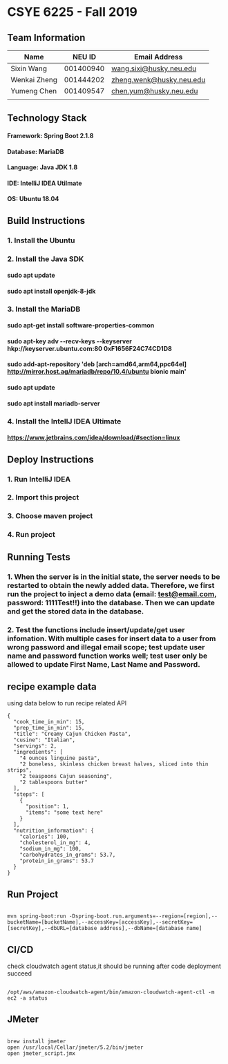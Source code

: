 # CSYE 6225 - Fall 2019

## Team Information

| Name | NEU ID | Email Address |
| --- | --- | --- |
| Sixin Wang | 001400940 | wang.sixi@husky.neu.edu |
| Wenkai Zheng | 001444202 | zheng.wenk@husky.neu.edu |
| Yumeng Chen | 001409547 | chen.yum@husky.neu.edu |
| | | |

## Technology Stack
#### Framework: Spring Boot 2.1.8
#### Database: MariaDB
#### Language: Java JDK 1.8
#### IDE: IntelliJ IDEA Utilmate
#### OS: Ubuntu 18.04

## Build Instructions
### 1. Install the Ubuntu
### 2. Install the Java SDK
#### sudo apt update
#### sudo apt install openjdk-8-jdk
### 3. Install the MariaDB
#### sudo apt-get install software-properties-common
#### sudo apt-key adv --recv-keys --keyserver hkp://keyserver.ubuntu.com:80 0xF1656F24C74CD1D8
#### sudo add-apt-repository 'deb [arch=amd64,arm64,ppc64el] http://mirror.host.ag/mariadb/repo/10.4/ubuntu bionic main'

#### sudo apt update
#### sudo apt install mariadb-server
### 4. Install the IntellJ IDEA Ultimate
#### https://www.jetbrains.com/idea/download/#section=linux

## Deploy Instructions
### 1. Run IntelliJ IDEA
### 2. Import this project
### 3. Choose maven project
### 4. Run project

## Running Tests
### 1. When the server is in the initial state, the server needs to be restarted to obtain the newly added data. Therefore, we first run the project to inject a demo data (email: test@email.com, password: 1111Test!!) into the database. Then we can update and get the stored data in the database.

### 2. Test the functions include insert/update/get user infomation. With multiple cases for insert data to a user from wrong password and illegal email scope; test update user name and password function works well; test user only be allowed to update First Name, Last Name and Password.
## recipe example data
using data below to run recipe related API
<pre><code>{
  "cook_time_in_min": 15,
  "prep_time_in_min": 15,
  "title": "Creamy Cajun Chicken Pasta",
  "cusine": "Italian",
  "servings": 2,
  "ingredients": [
    "4 ounces linguine pasta",
    "2 boneless, skinless chicken breast halves, sliced into thin strips",
    "2 teaspoons Cajun seasoning",
    "2 tablespoons butter"
  ],
  "steps": [
    {
      "position": 1,
      "items": "some text here"
    }
  ],
  "nutrition_information": {
    "calories": 100,
    "cholesterol_in_mg": 4,
    "sodium_in_mg": 100,
    "carbohydrates_in_grams": 53.7,
    "protein_in_grams": 53.7
  }
}</code></pre>

## Run Project
<pre><code>
mvn spring-boot:run -Dspring-boot.run.arguments=--region=[region],--bucketName=[bucketName],--accessKey=[accessKey],--secretKey=[secretKey],--dbURL=[database address],--dbName=[database name]</pre></code>
## CI/CD

check cloudwatch agent status,it should be running after code deployment succeed
<pre><code>
/opt/aws/amazon-cloudwatch-agent/bin/amazon-cloudwatch-agent-ctl -m ec2 -a status</code></pre>

## JMeter
<pre><code>
brew install jmeter
open /usr/local/Cellar/jmeter/5.2/bin/jmeter
open jmeter_script.jmx

